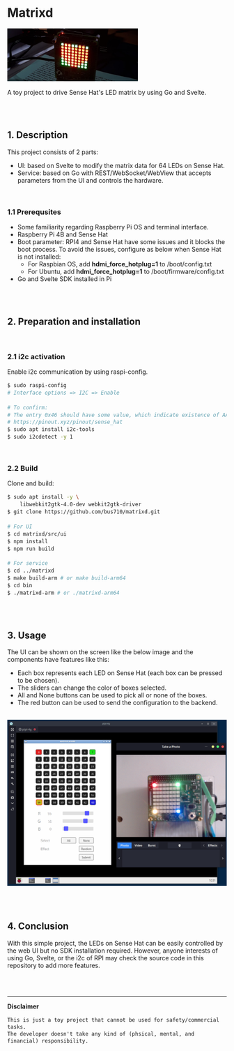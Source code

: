 # Matrixd

<img src="assets/heart.png" width="300">

A toy project to drive Sense Hat's LED matrix by using Go and Svelte. 

<br/><br/>

## 1. Description

This project consists of 2 parts:
- UI: based on Svelte to modify the matrix data for 64 LEDs on Sense Hat.
- Service: based on Go with REST/WebSocket/WebView that accepts parameters from the UI and controls the hardware.

<br/>

### 1.1 Prerequsites

- Some familiarity regarding Raspberry Pi OS and terminal interface.
- Raspberry Pi 4B and Sense Hat
- Boot parameter: RPI4 and Sense Hat have some issues and it blocks the boot process. To avoid the issues, configure as below when Sense Hat is not installed:
     - For Raspbian OS, add **hdmi_force_hotplug=1** to /boot/config.txt
     - For Ubuntu, add **hdmi_force_hotplug=1** to /boot/firmware/config.txt
- Go and Svelte SDK installed in Pi

<br/><br/>

## 2. Preparation and installation

<br/>

### 2.1 i2c activation

Enable i2c communication by using raspi-config.

```sh
$ sudo raspi-config
# Interface options => I2C => Enable

# To confirm:
# The entry 0x46 should have some value, which indicate existence of AATINY MCU
# https://pinout.xyz/pinout/sense_hat
$ sudo apt install i2c-tools
$ sudo i2cdetect -y 1 
```

<br/>

### 2.2 Build

Clone and build:
```sh
$ sudo apt install -y \
    libwebkit2gtk-4.0-dev webkit2gtk-driver
$ git clone https://github.com/bus710/matrixd.git

# For UI
$ cd matrixd/src/ui
$ npm install
$ npm run build

# For service
$ cd ../matrixd
$ make build-arm # or make build-arm64
$ cd bin
$ ./matrixd-arm # or ./matrixd-arm64
```

<br/><br/>

## 3. Usage

The UI can be shown on the screen like the below image and the components have features like this:
- Each box represents each LED on Sense Hat (each box can be pressed to be chosen).
- The sliders can change the color of boxes selected.
- All and None buttons can be used to pick all or none of the boxes.
- The red button can be used to send the configuration to the backend. 

<br/>

<img src="assets/ui_example.png" width="640">

<br/><br/>

## 4. Conclusion

With this simple project, the LEDs on Sense Hat can be easily controlled by the web UI but no SDK installation required. However, anyone interests of using Go, Svelte, or the i2c of RPI may check the source code in this repository to add more features. 

<br/><br/>

----

**Disclaimer**

```
This is just a toy project that cannot be used for safety/commercial tasks.   
The developer doesn't take any kind of (phsical, mental, and financial) responsibility. 
```
